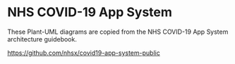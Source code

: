 # NHS COVID-19 App System

These Plant-UML diagrams are copied from the
NHS COVID-19 App System architecture guidebook.


https://github.com/nhsx/covid19-app-system-public
